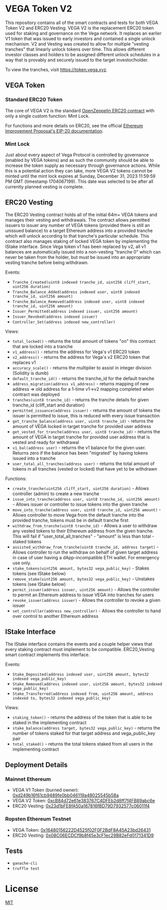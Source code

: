 # VEGA Token V2
This repository contains all of the smart contracts and tests for both VEGA Token V2 and ERC20 Vesting. VEGA V2 is the replacement ERC20 token used for staking and governance on the Vega network. It replaces an earlier V1 token that was issued to early investors and contained a single unlock mechanism. V2 and Vesting was created to allow for multiple "vesting tranches" that linearly unlock tokens over time. This allows different investor classes and holders to be assigned different unlock schedules in a way that is provably and securely issued to the target investor/holder.

To view the tranches, visit https://token.vega.xyz.

## VEGA Token
### Standard ERC20 Token
The core of VEGA V2 is the standard [OpenZeppelin ERC20 contract](https://github.com/OpenZeppelin/openzeppelin-contracts/blob/master/contracts/token/ERC20/ERC20.sol) with only a single custom function: Mint Lock.

For functions and more details on ERC20, see the official [Ethereum Improvement Proposal's EIP-20 documentation](https://eips.ethereum.org/EIPS/eip-20).

### Mint Lock
Just about every aspect of Vega Protocol is controlled by governance (enabled by VEGA tokens) and as such the community should be able to increase the token supply as necessary through governance actions. While this is a potential action they can take, more VEGA V2 tokens cannot be minted until the mint lock expires at Sunday, December 31, 2023 11:59:59 PM GMT (timestamp 1704067199). This date was selected to be after all currently planned vesting is complete.

## ERC20 Vesting
The ERC20 Vesting contract holds all of the initial 64m+ VEGA tokens and manages their vesting and withdrawals. The contract allows permitted issuers to issuer any number of VEGA tokens (provided there is still an unissued balance) to a target Ethereum address into a provided tranche which will unlock according to that tranche's particular schedule. This contract also manages staking of locked VEGA token by implementing the IStake interface. Since Vega token v1 has been replaced by v2, all v1 balances are automatically issued into a non-vesting "tranche 0" which can never be taken from the holder, but must be issued into an appropriate vesting tranche before being withdrawn.

Events:
* `Tranche_Created(uint8 indexed tranche_id, uint256 cliff_start, uint256 duration)`
* `Tranche_Balance_Added(address indexed user, uint8 indexed tranche_id, uint256 amount)`
* `Tranche_Balance_Removed(address indexed user, uint8 indexed tranche_id, uint256 amount)`
* `Issuer_Permitted(address indexed issuer, uint256 amount)`
* `Issuer_Revoked(address indexed issuer)`
* `Controller_Set(address indexed new_controller)`

Views:
* `total_locked()` - returns the total amount of tokens "on" this contract that are locked into a tranche
* `v1_address()` - returns the address for Vega's v1 ERC20 token
* `v2_address()` - returns the address for Vega's v2 ERC20 token that replaces v1
* `accuracy_scale()` - returns the multiplier to assist in integer division (Solidity is dumb)
* `default_tranche_id()` - returns the tranche_id for the default tranche
* `address_migration(address v1_address)` - returns mapping of new address => old address for a 1-time v1->v2 mapping completed when contract was deployed
* `tranches(uint8 tranche_id)` - returns the tranche details for given tranche_id (cliff_start and duration)
* `permitted_issuance(address issuer)` - returns the amount of tokens the issuer is permitted to issue, this is reduced with every issue transaction
* `get_tranche_balance(address user, uint8 tranche_id)` - returns the amount of VEGA locked in target tranche for provided user address
* `get_vested_for_tranche(address user, uint8 tranche_id)` - returns the amount of VEGA in target tranche for provided user address that is vested and ready for withdrawal
* `v1_bal(address user)` - returns the v1 balance for the given user. Returns zero if the balance has been "migrated" by having tokens issued into a tranche
* `user_total_all_tranches(address user)` - returns the total amount of tokens in all tranches (vested or locked) that have yet to be withdrawn


Functions:
* `create_tranche(uint256 cliff_start, uint256 duration)` - Allows controller (admin) to create a new tranche
* `issue_into_tranche(address user, uint8 tranche_id, uint256 amount)` - Allows issuer or controller to issue tokens into the given tranche
* `move_into_tranche(address user, uint8 tranche_id, uint256 amount)` - Allows controller to move Vega from the default tranche into the provided tranche, tokens must be in default tranche first
* `withdraw_from_tranche(uint8 tranche_id)` - Allows a user to withdraw any vested tokens to their Ethereum address from the given tranche. This will fail if "user_total_all_tranches" - "amount" is less than total - staked tokens
* `assisted_withdraw_from_tranche(uint8 tranche_id, address target)` - Allows controller to run the withdraw on behalf of given target address in case of user having a dApp-incompatible ETH wallet. For emergency use only.
* `stake_tokens(uint256 amount, bytes32 vega_public_key)` - Stakes tokens (see IStake below)
* `remove_stake(uint256 amount, bytes32 vega_public_key)` - Unstakes tokens (see IStake below)
* `permit_issuer(address issuer, uint256 amount)` - Allows the controller to permit an Ethereum address to issue VEGA into tranches for users
* `revoke_issuer(address issuer)` - Allows the controller to revoke a given issuer
* `set_controller(address new_controller)` - Allows the controller to hand over control to another Ethereum address


## IStake Interface
The IStake interface contains the events and a couple helper views that every staking contract must implement to be compatible.
ERC20_Vesting smart contract implements this interface.

Events:
* `Stake_Deposited(address indexed user, uint256 amount, bytes32 indexed vega_public_key)`
* `Stake_Removed(address indexed user, uint256 amount, bytes32 indexed vega_public_key)`
* `Stake_Transferred(address indexed from, uint256 amount, address indexed to, bytes32 indexed vega_public_key)`

Views:
* `staking_token()` - returns the address of the token that is able to be staked in the implementing contract
* `stake_balance(address target, bytes32 vega_public_key)` - returns the number of tokens staked for that target address and vega_public_key pair
* `total_staked()` - returns the total tokens staked from all users in the implementing contract


## Deployment Details
### Mainnet Ethereum
* VEGA V1 Token (burned owner): [0xd249b16f61cb9489fe0bb046119a48025545b58a](https://etherscan.io/token/0xd249b16f61cb9489fe0bb046119a48025545b58a)
* VEGA V2 Token: [0xcB84d72e61e383767C4DFEb2d8ff7f4FB89abc6e](https://etherscan.io/token/0xcB84d72e61e383767C4DFEb2d8ff7f4FB89abc6e)
* ERC20 Vesting: [0x23d1bFE8fA50a167816fBD79D7932577c06011f4](https://etherscan.io/address/0x23d1bFE8fA50a167816fBD79D7932577c06011f4)

### Ropsten Ethereum Testnet
* VEGA Token: [0x16480156222D4525f02F0F2BdF8A45A23bd26431](https://ropsten.etherscan.io/token/0x16480156222D4525f02F0F2BdF8A45A23bd26431)
* ERC20 Vesting: [0x08C06ECDCf9b8f45e3cF1ec29B82eFd0171341D9](https://ropsten.etherscan.io/address/0x08C06ECDCf9b8f45e3cF1ec29B82eFd0171341D9)

## Tests
* `ganache-cli`
* `truffle test`

# License
[MIT](LICENSE)
